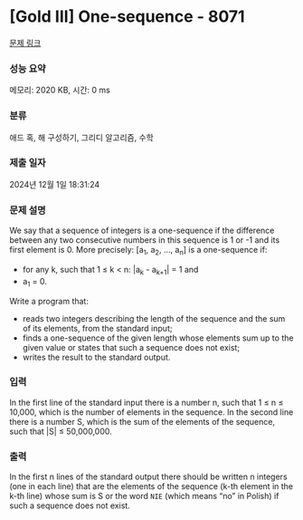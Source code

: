# [Gold III] One-sequence - 8071 

[문제 링크](https://www.acmicpc.net/problem/8071) 

### 성능 요약

메모리: 2020 KB, 시간: 0 ms

### 분류

애드 혹, 해 구성하기, 그리디 알고리즘, 수학

### 제출 일자

2024년 12월 1일 18:31:24

### 문제 설명

<p>We say that a sequence of integers is a one-sequence if the difference between any two consecutive numbers in this sequence is 1 or -1 and its first element is 0. More precisely: [a<sub>1</sub>, a<sub>2</sub>, ..., a<sub>n</sub>] is a one-sequence if:</p>

<ul>
	<li>for any k, such that 1 ≤ k < n: |a<sub>k</sub> - a<sub>k+1</sub>| = 1 and</li>
	<li>a<sub>1</sub> = 0.</li>
</ul>

<p>Write a program that:</p>

<ul>
	<li>reads two integers describing the length of the sequence and the sum of its elements, from the standard input;</li>
	<li>finds a one-sequence of the given length whose elements sum up to the given value or states that such a sequence does not exist;</li>
	<li>writes the result to the standard output.</li>
</ul>

### 입력 

 <p>In the first line of the standard input there is a number n, such that 1 ≤ n ≤ 10,000, which is the number of elements in the sequence. In the second line there is a number S, which is the sum of the elements of the sequence, such that |S| ≤ 50,000,000.</p>

### 출력 

 <p>In the first n lines of the standard output there should be written n integers (one in each line) that are the elements of the sequence (k-th element in the k-th line) whose sum is S or the word <code>NIE</code> (which means “no” in Polish) if such a sequence does not exist.</p>

